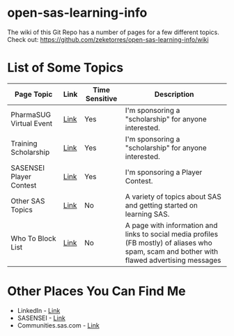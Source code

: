 # open-sas-learning-info
The wiki of this Git Repo has a number of pages for a few different topics.
Check out: https://github.com/zeketorres/open-sas-learning-info/wiki

# List of Some Topics
Page Topic | Link | Time Sensitive | Description
-----------|-----------|-----------|-----------
PharmaSUG Virtual Event | [Link](https://github.com/zeketorres/open-sas-learning-info/wiki/PharmaSUG-Virtual---Free-Registration-Award)  | Yes | I'm sponsoring a "scholarship" for anyone interested.
Training Scholarship | [Link](https://github.com/zeketorres/open-sas-learning-info/wiki/Zekes-Scholarship-Drive)  | Yes | I'm sponsoring a "scholarship" for anyone interested.
SASENSEI Player Contest | [Link](https://github.com/zeketorres/open-sas-learning-info/wiki/Zekes-10-09-SASENSEI-Point-Contest) | Yes | I'm sponsoring a Player Contest.
Other SAS Topics | [Link](https://github.com/zeketorres/open-sas-learning-info/wiki/Open-Topics) | No | A variety of topics about SAS and getting started on learning SAS.
Who To Block List | [Link](https://github.com/zeketorres/open-sas-learning-info/wiki/Who-To-Block-List) | No | A page with information and links to social media profiles (FB mostly) of aliases who spam, scam and bother with flawed advertising messages

# Other Places You Can Find Me
* LinkedIn - [Link](https://www.linkedin.com/in/zeketorres/)
* SASENSEI - [Link](https://sasensei.com/user/zeketorres)
* Communities.sas.com - [Link](https://communities.sas.com/t5/user/viewprofilepage/user-id/42844) 
